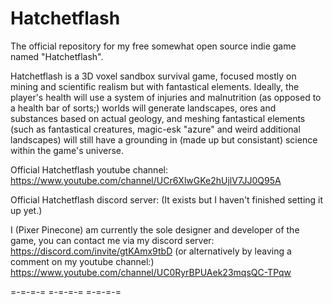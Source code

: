 # Hatchetflash
The official repository for my free somewhat open source indie game named "Hatchetflash".

Hatchetflash is a 3D voxel sandbox survival game, focused mostly on mining and scientific realism but with fantastical elements. Ideally, the player's health will use a system of injuries and malnutrition (as opposed to a health bar of sorts;) worlds will generate landscapes, ores and substances based on actual geology, and meshing fantastical elements (such as fantastical creatures, magic-esk "azure" and weird additional landscapes) will still have a grounding in (made up but consistant) science within the game's universe.

Official Hatchetflash youtube channel: https://www.youtube.com/channel/UCr6XlwGKe2hUjlV7JJ0Q95A

Official Hatchetflash discord server: (It exists but I haven't finished setting it up yet.)
 

I (Pixer Pinecone) am currently the sole designer and developer of the game,
you can contact me via my discord server: https://discord.com/invite/gtKAmx9tbD
(or alternatively by leaving a comment on my youtube channel:) https://www.youtube.com/channel/UC0RyrBPUAek23mqsQC-TPqw

=-=-=-=   =-=-=-=   =-=-=-=

